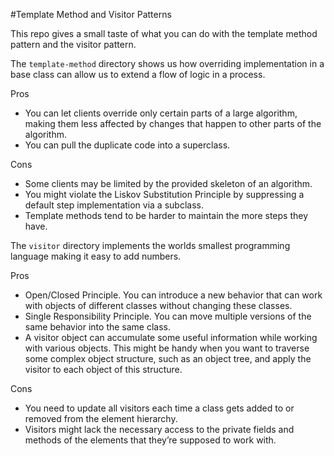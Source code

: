 #Template Method and Visitor Patterns

This repo gives a small taste of what you can do with the template method pattern and the visitor pattern.

The `template-method` directory shows us how overriding implementation in a base class can allow us to extend a flow of logic in a process.

Pros

- You can let clients override only certain parts of a large algorithm, making them less affected by changes that happen to other parts of the algorithm.
- You can pull the duplicate code into a superclass.

Cons

- Some clients may be limited by the provided skeleton of an algorithm.
- You might violate the Liskov Substitution Principle by suppressing a default step implementation via a subclass.
- Template methods tend to be harder to maintain the more steps they have.

The `visitor` directory implements the worlds smallest programming language making it easy to add numbers.

Pros

- Open/Closed Principle. You can introduce a new behavior that can work with objects of different classes without changing these classes.
- Single Responsibility Principle. You can move multiple versions of the same behavior into the same class.
- A visitor object can accumulate some useful information while working with various objects. This might be handy when you want to traverse some complex object structure, such as an object tree, and apply the visitor to each object of this structure.

Cons

- You need to update all visitors each time a class gets added to or removed from the element hierarchy.
- Visitors might lack the necessary access to the private fields and methods of the elements that they’re supposed to work with.
